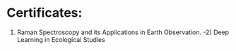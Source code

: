 # Certificates:
1) Raman Spectroscopy and its Applications in Earth Observation.
-2) Deep Learning in Ecological Studies

